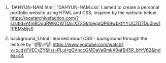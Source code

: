 1. 'DAHYUN-NAM.html', 'DAHYUN-NAM.css'
   I aimed to create a personal portfolio website using HTML and CSS, inspired by the website below.
   https://postarchivefaction.com/?srsltid=AfmBOoqRWKOWTQsrXZ2GktpeqaQP69wbkfYYUCZO7Du0nw1RfBMsBjsS

2. background_1.html
   I learned about CSS - background through the lecture by '생활코딩'
   https://www.youtube.com/watch?v=cJdsYVECxZY&list=PLuHgQVnccGMDaVaBmkX0qfB45R_bYrV62&index=44
